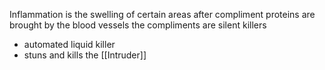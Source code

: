 Inflammation is the swelling of certain areas after compliment proteins are brought by the blood vessels
the compliments are silent killers

-  automated liquid killer
-  stuns and kills the [[Intruder]]

